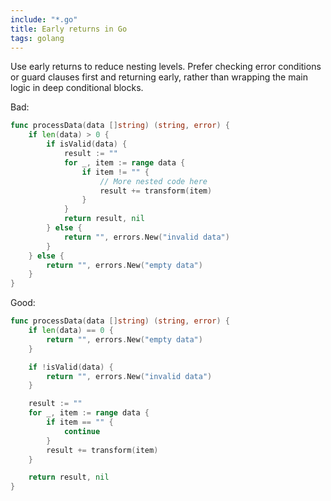 ```yaml
---
include: "*.go"
title: Early returns in Go
tags: golang
---
```


Use early returns to reduce nesting levels. Prefer checking error conditions or guard clauses first and returning early, rather than wrapping the main logic in deep conditional blocks.

Bad:

```go
func processData(data []string) (string, error) {
    if len(data) > 0 {
        if isValid(data) {
            result := ""
            for _, item := range data {
                if item != "" {
                    // More nested code here
                    result += transform(item)
                }
            }
            return result, nil
        } else {
            return "", errors.New("invalid data")
        }
    } else {
        return "", errors.New("empty data")
    }
}
```

Good:

```go
func processData(data []string) (string, error) {
    if len(data) == 0 {
        return "", errors.New("empty data")
    }

    if !isValid(data) {
        return "", errors.New("invalid data")
    }

    result := ""
    for _, item := range data {
        if item == "" {
            continue
        }
        result += transform(item)
    }

    return result, nil
}
```
